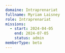 ```yaml
---
domaine: Intraprenariat
fullname: Myriam Laisney
role: Intraprenariat
missions:
  - start: 2024-04-05
    end: 2024-07-05
    status: admin
memberType: beta
---
```

